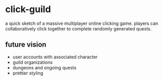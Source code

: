 # click-guild

a quick sketch of a massive multiplayer online clicking game. players can collaboratively click together to complete randomly generated quests.

## future vision

- user accounts with associated character
- guild organizations
- dungeons and ongoing quests
- prettier styling
